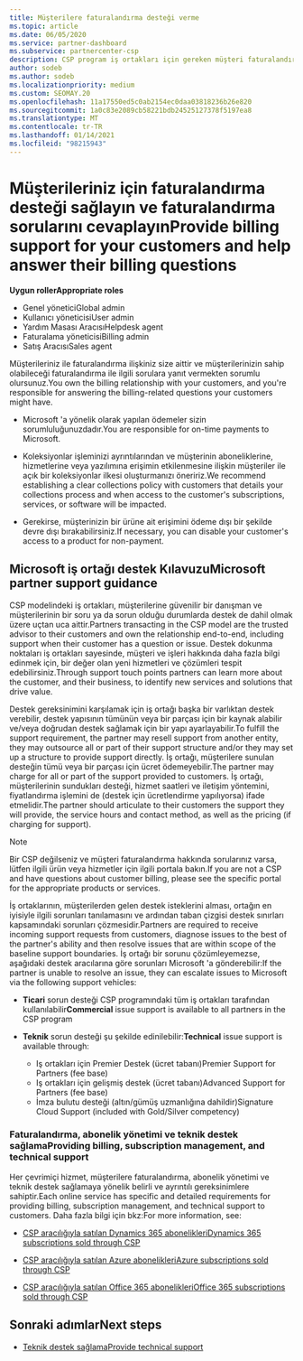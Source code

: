 ```yaml
---
title: Müşterilere faturalandırma desteği verme
ms.topic: article
ms.date: 06/05/2020
ms.service: partner-dashboard
ms.subservice: partnercenter-csp
description: CSP program iş ortakları için gereken müşteri faturalandırma desteği hakkında bilgi edinin. Bu, müşteri faturalandırma ilişkisinin sahibi ve faturalama sorularını cevaplamayı içerir.
author: sodeb
ms.author: sodeb
ms.localizationpriority: medium
ms.custom: SEOMAY.20
ms.openlocfilehash: 11a17550ed5c0ab2154ec0daa03818236b26e820
ms.sourcegitcommit: 1a0c83e2089cb58221bdb24525127378f5197ea8
ms.translationtype: MT
ms.contentlocale: tr-TR
ms.lasthandoff: 01/14/2021
ms.locfileid: "98215943"
---
```

# <a name="provide-billing-support-for-your-customers-and-help-answer-their-billing-questions"></a><span data-ttu-id="9d132-104">Müşterileriniz için faturalandırma desteği sağlayın ve faturalandırma sorularını cevaplayın</span><span class="sxs-lookup"><span data-stu-id="9d132-104">Provide billing support for your customers and help answer their billing questions</span></span>


<span data-ttu-id="9d132-105">**Uygun roller**</span><span class="sxs-lookup"><span data-stu-id="9d132-105">**Appropriate roles**</span></span>

- <span data-ttu-id="9d132-106">Genel yönetici</span><span class="sxs-lookup"><span data-stu-id="9d132-106">Global admin</span></span>
- <span data-ttu-id="9d132-107">Kullanıcı yöneticisi</span><span class="sxs-lookup"><span data-stu-id="9d132-107">User admin</span></span>
- <span data-ttu-id="9d132-108">Yardım Masası Aracısı</span><span class="sxs-lookup"><span data-stu-id="9d132-108">Helpdesk agent</span></span>
- <span data-ttu-id="9d132-109">Faturalama yöneticisi</span><span class="sxs-lookup"><span data-stu-id="9d132-109">Billing admin</span></span>
- <span data-ttu-id="9d132-110">Satış Aracısı</span><span class="sxs-lookup"><span data-stu-id="9d132-110">Sales agent</span></span>

<span data-ttu-id="9d132-111">Müşterileriniz ile faturalandırma ilişkiniz size aittir ve müşterilerinizin sahip olabileceği faturalandırma ile ilgili sorulara yanıt vermekten sorumlu olursunuz.</span><span class="sxs-lookup"><span data-stu-id="9d132-111">You own the billing relationship with your customers, and you're responsible for answering the billing-related questions your customers might have.</span></span>

- <span data-ttu-id="9d132-112">Microsoft 'a yönelik olarak yapılan ödemeler sizin sorumluluğunuzdadır.</span><span class="sxs-lookup"><span data-stu-id="9d132-112">You are responsible for on-time payments to Microsoft.</span></span>

- <span data-ttu-id="9d132-113">Koleksiyonlar işleminizi ayrıntılarından ve müşterinin aboneliklerine, hizmetlerine veya yazılımına erişimin etkilenmesine ilişkin müşteriler ile açık bir koleksiyonlar ilkesi oluşturmanızı öneririz.</span><span class="sxs-lookup"><span data-stu-id="9d132-113">We recommend establishing a clear collections policy with customers that details your collections process and when access to the customer's subscriptions, services, or software will be impacted.</span></span>

- <span data-ttu-id="9d132-114">Gerekirse, müşterinizin bir ürüne ait erişimini ödeme dışı bir şekilde devre dışı bırakabilirsiniz.</span><span class="sxs-lookup"><span data-stu-id="9d132-114">If necessary, you can disable your customer's access to a product for non-payment.</span></span>

## <a name="microsoft-partner-support-guidance"></a><span data-ttu-id="9d132-115">Microsoft iş ortağı destek Kılavuzu</span><span class="sxs-lookup"><span data-stu-id="9d132-115">Microsoft partner support guidance</span></span>

<span data-ttu-id="9d132-116">CSP modelindeki iş ortakları, müşterilerine güvenilir bir danışman ve müşterilerinin bir soru ya da sorun olduğu durumlarda destek de dahil olmak üzere uçtan uca aittir.</span><span class="sxs-lookup"><span data-stu-id="9d132-116">Partners transacting in the CSP model are the trusted advisor to their customers and own the relationship end-to-end, including support when their customer has a question or issue.</span></span> <span data-ttu-id="9d132-117">Destek dokunma noktaları iş ortakları sayesinde, müşteri ve işleri hakkında daha fazla bilgi edinmek için, bir değer olan yeni hizmetleri ve çözümleri tespit edebilirsiniz.</span><span class="sxs-lookup"><span data-stu-id="9d132-117">Through support touch points partners can learn more about the customer, and their business, to identify new services and solutions that drive value.</span></span>

<span data-ttu-id="9d132-118">Destek gereksinimini karşılamak için iş ortağı başka bir varlıktan destek verebilir, destek yapısının tümünün veya bir parçası için bir kaynak alabilir ve/veya doğrudan destek sağlamak için bir yapı ayarlayabilir.</span><span class="sxs-lookup"><span data-stu-id="9d132-118">To fulfill the support requirement, the partner may resell support from another entity, they may outsource all or part of their support structure and/or they may set up a structure to provide support directly.</span></span>  <span data-ttu-id="9d132-119">İş ortağı, müşterilere sunulan desteğin tümü veya bir parçası için ücret ödemeyebilir.</span><span class="sxs-lookup"><span data-stu-id="9d132-119">The partner may charge for all or part of the support provided to customers.</span></span> <span data-ttu-id="9d132-120">İş ortağı, müşterilerinin sundukları desteği, hizmet saatleri ve iletişim yöntemini, fiyatlandırma işlemini de (destek için ücretlendirme yapılıyorsa) ifade etmelidir.</span><span class="sxs-lookup"><span data-stu-id="9d132-120">The partner should articulate to their customers the support they will provide, the service hours and contact method, as well as the pricing (if charging for support).</span></span> 

>[!Note]
><span data-ttu-id="9d132-121">Bir CSP değilseniz ve müşteri faturalandırma hakkında sorularınız varsa, lütfen ilgili ürün veya hizmetler için ilgili portala bakın.</span><span class="sxs-lookup"><span data-stu-id="9d132-121">If you are not a CSP and have questions about customer billing, please see the specific portal for the appropriate products or services.</span></span>

<span data-ttu-id="9d132-122">İş ortaklarının, müşterilerden gelen destek isteklerini alması, ortağın en iyisiyle ilgili sorunları tanılamasını ve ardından taban çizgisi destek sınırları kapsamındaki sorunları çözmesidir.</span><span class="sxs-lookup"><span data-stu-id="9d132-122">Partners are required to receive incoming support requests from customers, diagnose issues to the best of the partner's ability and then resolve issues that are within scope of the baseline support boundaries.</span></span> <span data-ttu-id="9d132-123">İş ortağı bir sorunu çözümleyemezse, aşağıdaki destek aracılarına göre sorunları Microsoft 'a gönderebilir:</span><span class="sxs-lookup"><span data-stu-id="9d132-123">If the partner is unable to resolve an issue, they can escalate issues to Microsoft via the following support vehicles:</span></span>

- <span data-ttu-id="9d132-124">**Ticari** sorun desteği CSP programındaki tüm iş ortakları tarafından kullanılabilir</span><span class="sxs-lookup"><span data-stu-id="9d132-124">**Commercial** issue support is available to all partners in the CSP program</span></span>

- <span data-ttu-id="9d132-125">**Teknik** sorun desteği şu şekilde edinilebilir:</span><span class="sxs-lookup"><span data-stu-id="9d132-125">**Technical** issue support is available through:</span></span>

  - <span data-ttu-id="9d132-126">Iş ortakları için Premier Destek (ücret tabanı)</span><span class="sxs-lookup"><span data-stu-id="9d132-126">Premier Support for Partners (fee base)</span></span>
  - <span data-ttu-id="9d132-127">Iş ortakları için gelişmiş destek (ücret tabanı)</span><span class="sxs-lookup"><span data-stu-id="9d132-127">Advanced Support for Partners (fee base)</span></span>
  - <span data-ttu-id="9d132-128">İmza bulutu desteği (altın/gümüş uzmanlığına dahildir)</span><span class="sxs-lookup"><span data-stu-id="9d132-128">Signature Cloud Support (included with Gold/Silver competency)</span></span>

### <a name="providing-billing-subscription-management-and-technical-support"></a><span data-ttu-id="9d132-129">Faturalandırma, abonelik yönetimi ve teknik destek sağlama</span><span class="sxs-lookup"><span data-stu-id="9d132-129">Providing billing, subscription management, and technical support</span></span> 

<span data-ttu-id="9d132-130">Her çevrimiçi hizmet, müşterilere faturalandırma, abonelik yönetimi ve teknik destek sağlamaya yönelik belirli ve ayrıntılı gereksinimlere sahiptir.</span><span class="sxs-lookup"><span data-stu-id="9d132-130">Each online service has specific and detailed requirements for providing billing, subscription management, and technical support to customers.</span></span> <span data-ttu-id="9d132-131">Daha fazla bilgi için bkz:</span><span class="sxs-lookup"><span data-stu-id="9d132-131">For more information, see:</span></span>

- [<span data-ttu-id="9d132-132">CSP aracılığıyla satılan Dynamics 365 abonelikleri</span><span class="sxs-lookup"><span data-stu-id="9d132-132">Dynamics 365 subscriptions sold through CSP</span></span>](https://www.microsoftpartnercommunity.com/t5/CSP/Microsoft-Partner-Support-Guidance/m-p/5262#M30)

- [<span data-ttu-id="9d132-133">CSP aracılığıyla satılan Azure abonelikleri</span><span class="sxs-lookup"><span data-stu-id="9d132-133">Azure subscriptions sold through CSP</span></span>](https://www.microsoftpartnercommunity.com/t5/CSP/Microsoft-Partner-Support-Guidance/m-p/5263#M31)

- [<span data-ttu-id="9d132-134">CSP aracılığıyla satılan Office 365 abonelikleri</span><span class="sxs-lookup"><span data-stu-id="9d132-134">Office 365 subscriptions sold through CSP</span></span>](https://www.microsoftpartnercommunity.com/t5/CSP/Microsoft-Partner-Support-Guidance/m-p/5264#M32)
 
## <a name="next-steps"></a><span data-ttu-id="9d132-135">Sonraki adımlar</span><span class="sxs-lookup"><span data-stu-id="9d132-135">Next steps</span></span>

- [<span data-ttu-id="9d132-136">Teknik destek sağlama</span><span class="sxs-lookup"><span data-stu-id="9d132-136">Provide technical support</span></span>](provide-technical-support.md)